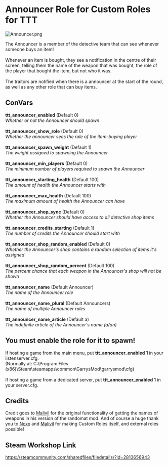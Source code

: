# Announcer Role for Custom Roles for TTT
![Announcer.png](https://steamuserimages-a.akamaihd.net/ugc/1807645146664865545/0CEBDF9495D3098FCA6096E9032E60AB3D2880B3/?imw=637&imh=358&ima=fit&impolicy=Letterbox&imcolor=%23000000&letterbox=true)

The Announcer is a member of the detective team that can see whenever someone buys an item!\
\
Whenever an item is bought, they see a notification in the centre of their screen, telling them the name of the weapon that was bought, the role of the player that bought the item, but not who it was.\
\
The traitors are notified when there is a announcer at the start of the round, as well as any other role that can buy items.

## ConVars
**ttt_announcer_enabled** (Default 0)\
*Whether or not the Announcer should spawn*\
\
**ttt_announcer_show_role** (Default 0)\
*Whether the announcer sees the role of the item-buying player*\
\
**ttt_announcer_spawn_weight** (Default 1)\
*The weight assigned to spawning the Announcer*\
\
**ttt_announcer_min_players** (Default 0)\
*The minimum number of players required to spawn the Announcer*\
\
**ttt_announcer_starting_health** (Default 100)\
*The amount of health the Announcer starts with*\
\
**ttt_announcer_max_health** (Default 100)\
*The maximum amount of health the Announcer can have*\
\
**ttt_announcer_shop_sync** (Default 0)\
*Whether the Announcer should have access to all detective shop items*\
\
**ttt_announcer_credits_starting** (Default 1)\
*The number of credits the Announcer should start with*\
\
**ttt_announcer_shop_random_enabled** (Default 0)\
*Whether the Announcer's shop contains a random selection of items it's assigned*\
\
**ttt_announcer_shop_random_percent** (Default 100)\
*The percent chance that each weapon in the Announcer's shop will not be shown*\
\
**ttt_announcer_name** (Default Announcer)\
*The name of the Announcer role*\
\
**ttt_announcer_name_plural** (Default Announcers)\
*The name of multiple Announcer roles*\
\
**ttt_announcer_name_article** (Default a)\
*The indefinite article of the Announcer's name (a/an)*

## You must enable the role for it to spawn!
If hosting a game from the main menu, put **ttt_announcer_enabled 1** in your listenserver.cfg.\
(Normally at: C:\Program Files (x86)\Steam\steamapps\common\GarrysMod\garrysmod\cfg)\
\
If hosting a game from a dedicated server, put **ttt_announcer_enabled 1** in your server.cfg.

## Credits
Credit goes to [Malivil](https://github.com/Malivil) for the original functionality of getting the names of weapons in his version of the randomat mod.
And of course a huge thank you to [Noxx](https://github.com/NoxxFlame) and [Malivil](https://github.com/Malivil) for making Custom Roles itself, and external roles possible!

## Steam Workshop Link
https://steamcommunity.com/sharedfiles/filedetails/?id=2813656943
